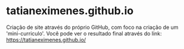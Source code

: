 # tatianeximenes.github.io

Criação de site através do próprio GitHub, com foco na criação de um 'mini-curriculo'.
 Você pode ver o resultado final através do link: https://tatianeximenes.github.io/
